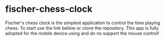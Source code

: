 # fischer-chess-clock
Fischer's chess clock is the simplest application to control the time playing chess. To start use the link bellow or clone the repository. 
This app is fully adopted for the mobile device using and do no support the mouse control!